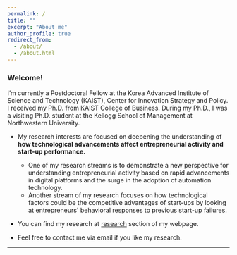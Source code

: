 ```yaml
---
permalink: /
title: ""
excerpt: "About me"
author_profile: true
redirect_from: 
  - /about/
  - /about.html
---
```

### Welcome!
I’m currently a Postdoctoral Fellow at the Korea Advanced Institute of Science and Technology (KAIST), Center for Innovation Strategy and Policy. I received my Ph.D. from KAIST College of Business. During my Ph.D., I was a visiting Ph.D. student at the Kellogg School of Management at Northwestern University.

- My research interests are focused on deepening the understanding of **how technological advancements affect entrepreneurial activity and start-up performance.** 
  - One of my research streams is to demonstrate a new perspective for understanding entrepreneurial activity based on rapid advancements in digital platforms and the surge in the adoption of automation technology.
  - Another stream of my research focuses on how technological factors could be the competitive advantages of start-ups by looking at entrepreneurs' behavioral responses to previous start-up failures. 


- You can find my research at [research](https://frintstones.github.io/publications/) section of my webpage.<br/>

- Feel free to contact me via email if you like my research.

------
